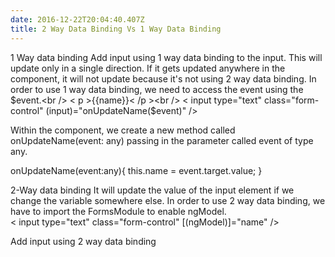 ```yaml
---
date: 2016-12-22T20:04:40.407Z
title: 2 Way Data Binding Vs 1 Way Data Binding
---
```

1 Way data binding
Add input using 1 way data binding to the input.  This will update only in a single direction.  If it gets updated anywhere in the component, it will not update because it's not using 2 way data binding. In order to use 1 way data binding, we need to access the event using the $event.<br />
< p >{{name}}< /p ><br />
< input type="text" class="form-control" (input)="onUpdateName($event)" /><br />

Within the component, we create a new method called onUpdateName(event: any) passing in the parameter called event of type any.

onUpdateName(event:any){
  this.name = event.target.value;
}

2-Way data binding
It will update the value of the input element if we change the variable somewhere else.  In order to use 2 way data binding, we have to import the FormsModule to enable ngModel.  <br />
< input type="text" class="form-control" [(ngModel)]="name" /> <br />

Add input using 2 way data binding

